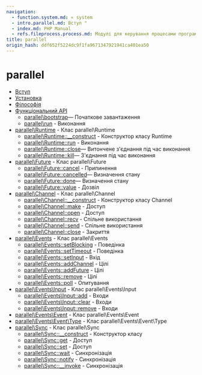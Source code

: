```yaml
---
navigation:
  - function.system.md: « system
  - intro.parallel.md: Вступ "
  - index.md: PHP Manual
  - refs.fileprocess.process.md: Модулі для керування процесами програм
title: parallel
origin_hash: ddf652f5224dc9f1fa9671347921941ca401ea50
---
```

# parallel

-   [Вступ](intro.parallel.md)
-   [Установка](parallel.setup.md)
-   [Філософія](philosophy.parallel.md)
-   [Функціональний API](functional.parallel.md)
    -   [parallel\\bootstrap](parallel.bootstrap.md)— Початкове завантаження
    -   [parallel\\run](parallel.run.md) \- Виконання
-   [parallel\\Runtime](class.parallel-runtime.md) \- Клас parallel\\Runtime
    -   [parallel\\Runtime::\_\_construct](parallel-runtime.construct.md) \- Конструктор класу Runtime
    -   [parallel\\Runtime::run](parallel-runtime.run.md) \- Виконання
    -   [parallel\\Runtime::close](parallel-runtime.close.md)— Витончене з'єднання під час виконання
    -   [parallel\\Runtime::kill](parallel-runtime.kill.md)— З'єднання під час виконання
-   [parallel\\Future](class.parallel-future.md) \- Клас parallel\\Future
    -   [parallel\\Future::cancel](parallel-future.cancel.md) \- Припинення
    -   [parallel\\Future::cancelled](parallel-future.cancelled.md)— Визначення стану
    -   [parallel\\Future::done](parallel-future.done.md)— Визначення стану
    -   [parallel\\Future::value](parallel-future.value.md) \- Дозвіл
-   [parallel\\Channel](class.parallel-channel.md) \- Клас parallel\\Channel
    -   [parallel\\Channel::\_\_construct](parallel-channel.construct.md) \- Конструктор класу Channel
    -   [parallel\\Channel::make](parallel-channel.make.md) \- Доступ
    -   [parallel\\Channel::open](parallel-channel.open.md) \- Доступ
    -   [parallel\\Channel::recv](parallel-channel.recv.md) \- Спільне використання
    -   [parallel\\Channel::send](parallel-channel.send.md) \- Спільне використання
    -   [parallel\\Channel::close](parallel-channel.close.md) \- Закриття
-   [parallel\\Events](class.parallel-events.md) \- Клас parallel\\Events
    -   [parallel\\Events::setBlocking](parallel-events.setblocking.md) \- Поведінка
    -   [parallel\\Events::setTimeout](parallel-events.settimeout.md) \- Поведінка
    -   [parallel\\Events::setInput](parallel-events.setinput.md) \- Вхід
    -   [parallel\\Events::addChannel](parallel-events.addchannel.md) \- Цілі
    -   [parallel\\Events::addFuture](parallel-events.addfuture.md) \- Цілі
    -   [parallel\\Events::remove](parallel-events.remove.md) \- Цілі
    -   [parallel\\Events::poll](parallel-events.poll.md) \- Опитування
-   [parallel\\Events\\Input](class.parallel-events-input.md) \- Клас parallel\\Events\\Input
    -   [parallel\\Events\\Input::add](parallel-events-input.add.md) \- Входи
    -   [parallel\\Events\\Input::clear](parallel-events-input.clear.md) \- Входи
    -   [parallel\\Events\\Input::remove](parallel-events-input.remove.md) \- Входи
-   [parallel\\Events\\Event](class.parallel-events-event.md) \- Клас parallel\\Events\\Event
-   [parallel\\Events\\Event\\Type](class.parallel-events-event-type.md) \- Клас parallel\\Events\\Event\\Type
-   [parallel\\Sync](class.parallel-sync.md) \- Клас parallel\\Sync
    -   [parallel\\Sync::\_\_construct](parallel-sync.construct.md) \- Конструктор класу
    -   [parallel\\Sync::get](parallel-sync.get.md) \- Доступ
    -   [parallel\\Sync::set](parallel-sync.set.md) \- Доступ
    -   [parallel\\Sync::wait](parallel-sync.wait.md) \- Синхронізація
    -   [parallel\\Sync::notify](parallel-sync.notify.md) \- Синхронізація
    -   [parallel\\Sync::\_\_invoke](parallel-sync.invoke.md) \- Синхронізація
